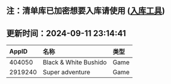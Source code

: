 ## 注：清单库已加密想要入库请使用 ([入库工具](https://github.com/BlankTMing/ManifestAutoUpdate/releases))

## 更新时间：2024-09-11 23:14:41
| AppID | 名称 | 类型  |
| :-------------------- | :----------------------------- | :----------- |
| 404050 | Black & White Bushido| Game |
| 2919240 | Super adventure| Game |
